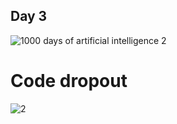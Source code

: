 ## Day 3

![1000 days of artificial intelligence 2](https://user-images.githubusercontent.com/5506152/48366278-c2bed700-e6c6-11e8-9ba9-8f6436ca4598.jpg)

# Code dropout
![2](https://user-images.githubusercontent.com/5506152/48393386-bec3a100-e728-11e8-95c2-34ccb1eb185e.jpg)
